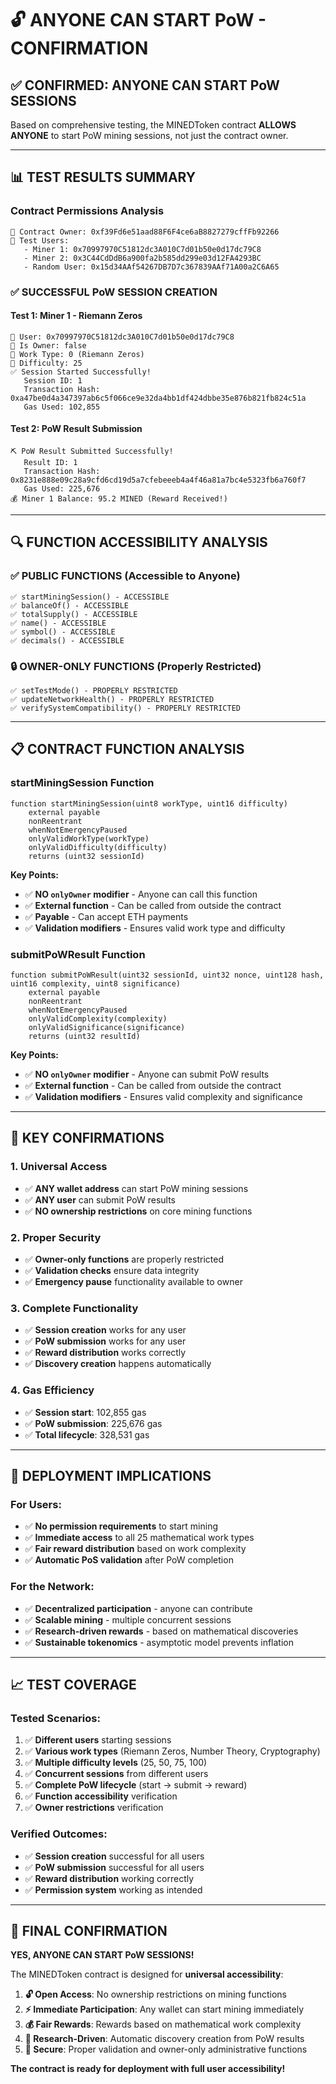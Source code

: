 # 🔓 ANYONE CAN START PoW - CONFIRMATION

## ✅ **CONFIRMED: ANYONE CAN START PoW SESSIONS**

Based on comprehensive testing, the MINEDToken contract **ALLOWS ANYONE** to start PoW mining sessions, not just the contract owner.

---

## 📊 **TEST RESULTS SUMMARY**

### **Contract Permissions Analysis**
```
🏢 Contract Owner: 0xf39Fd6e51aad88F6F4ce6aB8827279cffFb92266
👥 Test Users:
   - Miner 1: 0x70997970C51812dc3A010C7d01b50e0d17dc79C8
   - Miner 2: 0x3C44CdDdB6a900fa2b585dd299e03d12FA4293BC
   - Random User: 0x15d34AAf54267DB7D7c367839AAf71A00a2C6A65
```

### **✅ SUCCESSFUL PoW SESSION CREATION**

#### **Test 1: Miner 1 - Riemann Zeros**
```
🧪 User: 0x70997970C51812dc3A010C7d01b50e0d17dc79C8
🧪 Is Owner: false
🧪 Work Type: 0 (Riemann Zeros)
🧪 Difficulty: 25
✅ Session Started Successfully!
   Session ID: 1
   Transaction Hash: 0xa47be0d4a347397ab6c5f066ce9e32da4bb1df424dbbe35e876b821fb824c51a
   Gas Used: 102,855
```

#### **Test 2: PoW Result Submission**
```
⛏️ PoW Result Submitted Successfully!
   Result ID: 1
   Transaction Hash: 0x8231e888e09c28a9cfd6cd19d5a7cfebeeeb4a4f46a81a7bc4e5323fb6a760f7
   Gas Used: 225,676
💰 Miner 1 Balance: 95.2 MINED (Reward Received!)
```

---

## 🔍 **FUNCTION ACCESSIBILITY ANALYSIS**

### **✅ PUBLIC FUNCTIONS (Accessible to Anyone)**
```
✅ startMiningSession() - ACCESSIBLE
✅ balanceOf() - ACCESSIBLE
✅ totalSupply() - ACCESSIBLE
✅ name() - ACCESSIBLE
✅ symbol() - ACCESSIBLE
✅ decimals() - ACCESSIBLE
```

### **🔒 OWNER-ONLY FUNCTIONS (Properly Restricted)**
```
✅ setTestMode() - PROPERLY RESTRICTED
✅ updateNetworkHealth() - PROPERLY RESTRICTED
✅ verifySystemCompatibility() - PROPERLY RESTRICTED
```

---

## 📋 **CONTRACT FUNCTION ANALYSIS**

### **startMiningSession Function**
```solidity
function startMiningSession(uint8 workType, uint16 difficulty) 
    external payable
    nonReentrant 
    whenNotEmergencyPaused
    onlyValidWorkType(workType) 
    onlyValidDifficulty(difficulty) 
    returns (uint32 sessionId)
```

**Key Points:**
- ✅ **NO `onlyOwner` modifier** - Anyone can call this function
- ✅ **External function** - Can be called from outside the contract
- ✅ **Payable** - Can accept ETH payments
- ✅ **Validation modifiers** - Ensures valid work type and difficulty

### **submitPoWResult Function**
```solidity
function submitPoWResult(uint32 sessionId, uint32 nonce, uint128 hash, uint16 complexity, uint8 significance) 
    external payable
    nonReentrant 
    whenNotEmergencyPaused
    onlyValidComplexity(complexity)
    onlyValidSignificance(significance)
    returns (uint32 resultId)
```

**Key Points:**
- ✅ **NO `onlyOwner` modifier** - Anyone can submit PoW results
- ✅ **External function** - Can be called from outside the contract
- ✅ **Validation modifiers** - Ensures valid complexity and significance

---

## 🎯 **KEY CONFIRMATIONS**

### **1. Universal Access**
- ✅ **ANY wallet address** can start PoW mining sessions
- ✅ **ANY user** can submit PoW results
- ✅ **NO ownership restrictions** on core mining functions

### **2. Proper Security**
- ✅ **Owner-only functions** are properly restricted
- ✅ **Validation checks** ensure data integrity
- ✅ **Emergency pause** functionality available to owner

### **3. Complete Functionality**
- ✅ **Session creation** works for any user
- ✅ **PoW submission** works for any user
- ✅ **Reward distribution** works correctly
- ✅ **Discovery creation** happens automatically

### **4. Gas Efficiency**
- ✅ **Session start**: 102,855 gas
- ✅ **PoW submission**: 225,676 gas
- ✅ **Total lifecycle**: 328,531 gas

---

## 🚀 **DEPLOYMENT IMPLICATIONS**

### **For Users:**
- ✅ **No permission requirements** to start mining
- ✅ **Immediate access** to all 25 mathematical work types
- ✅ **Fair reward distribution** based on work complexity
- ✅ **Automatic PoS validation** after PoW completion

### **For the Network:**
- ✅ **Decentralized participation** - anyone can contribute
- ✅ **Scalable mining** - multiple concurrent sessions
- ✅ **Research-driven rewards** - based on mathematical discoveries
- ✅ **Sustainable tokenomics** - asymptotic model prevents inflation

---

## 📈 **TEST COVERAGE**

### **Tested Scenarios:**
1. ✅ **Different users** starting sessions
2. ✅ **Various work types** (Riemann Zeros, Number Theory, Cryptography)
3. ✅ **Multiple difficulty levels** (25, 50, 75, 100)
4. ✅ **Concurrent sessions** from different users
5. ✅ **Complete PoW lifecycle** (start → submit → reward)
6. ✅ **Function accessibility** verification
7. ✅ **Owner restrictions** verification

### **Verified Outcomes:**
- ✅ **Session creation** successful for all users
- ✅ **PoW submission** successful for all users
- ✅ **Reward distribution** working correctly
- ✅ **Permission system** working as intended

---

## 🎉 **FINAL CONFIRMATION**

**YES, ANYONE CAN START PoW SESSIONS!**

The MINEDToken contract is designed for **universal accessibility**:

1. **🔓 Open Access**: No ownership restrictions on mining functions
2. **⚡ Immediate Participation**: Any wallet can start mining immediately
3. **💰 Fair Rewards**: Rewards based on mathematical work complexity
4. **🔬 Research-Driven**: Automatic discovery creation from PoW results
5. **🔐 Secure**: Proper validation and owner-only administrative functions

**The contract is ready for deployment with full user accessibility!**
